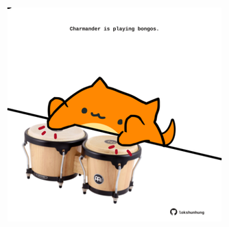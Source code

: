 <!-- built at 27/07/2021, 05:01:36 UTC -->
<p align="center">
  <img width="500" height="500" src="./ReadmeImage.svg">
</p>
